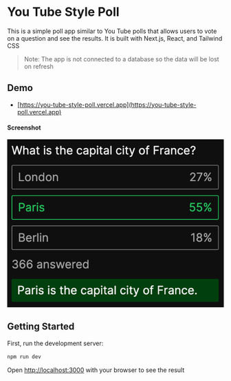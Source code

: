 # You Tube Style Poll

This is a simple poll app similar to You Tube polls that allows users to vote on a question and see the results. It is built with Next.js, React, and Tailwind CSS

> Note: The app is not connected to a database so the data will be lost on refresh

## Demo

- [https://you-tube-style-poll.vercel.app](https://you-tube-style-poll.vercel.app)

#### Screenshot

![screenshot](./screenshot.png 'screenshot')

## Getting Started

First, run the development server:

```bash
npm run dev
```

Open [http://localhost:3000](http://localhost:3000) with your browser to see the result
